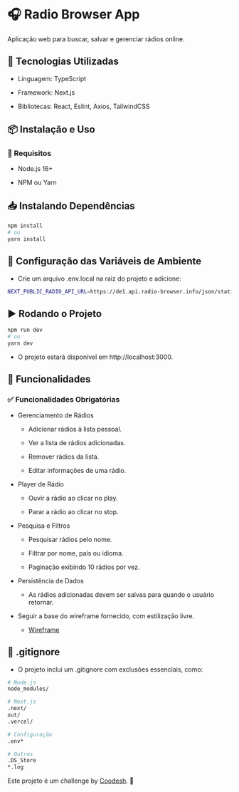 # 🎧 Radio Browser App

Aplicação web para buscar, salvar e gerenciar rádios online.

## 🚀 Tecnologias Utilizadas

* Linguagem: TypeScript

* Framework: Next.js

* Bibliotecas: React, Eslint, Axios, TailwindCSS

## 📦 Instalação e Uso

 ### 🔧 Requisitos

* Node.js 16+

* NPM ou Yarn

## 📥 Instalando Dependências
```bash
npm install
# ou
yarn install
```
## 🔄 Configuração das Variáveis de Ambiente

* Crie um arquivo .env.local na raiz do projeto e adicione:
```bash
NEXT_PUBLIC_RADIO_API_URL=https://de1.api.radio-browser.info/json/stations/search
```
## ▶️ Rodando o Projeto
```bash
npm run dev
# ou
yarn dev
```
* O projeto estará disponível em http://localhost:3000.

## 📌 Funcionalidades

### ✅ Funcionalidades Obrigatórias

- Gerenciamento de Rádios

    * Adicionar rádios à lista pessoal.

    * Ver a lista de rádios adicionadas.

    * Remover rádios da lista.

    * Editar informações de uma rádio.

- Player de Rádio

    * Ouvir a rádio ao clicar no play.

    * Parar a rádio ao clicar no stop.

-  Pesquisa e Filtros

    * Pesquisar rádios pelo nome.

    * Filtrar por nome, país ou idioma.

    * Paginação exibindo 10 rádios por vez.

- Persistência de Dados

    * As rádios adicionadas devem ser salvas para quando o usuário retornar.

- Seguir a base do wireframe fornecido, com estilização livre.
    * [Wireframe](https://www.figma.com/design/TDuhDdbwdzIVQjNV3GF9Qi/Radio?node-id=0-1&p=f&t=t7NZQ8EsSVnOsxkx-0)

## 📂 .gitignore

* O projeto inclui um .gitignore com exclusões essenciais, como:
```Bash
# Node.js
node_modules/

# Next.js
.next/
out/
.vercel/

# Configuração
.env*

# Outros
.DS_Store
*.log
```
Este projeto é um challenge by [Coodesh](https://coodesh.com/). 🚀